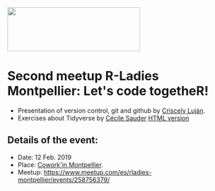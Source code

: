 <img src="https://github.com/rladies/starter-kit/blob/master/logo/R-LadiesGlobal_RBG_online_LogoWithText_Horizontal.png" data-canonical-src="https://github.com/rladies/starter-kit/blob/master/logo/R-LadiesGlobal_RBG_online_LogoWithText_Horizontal.png" width="300" height="100" />

# Second meetup R-Ladies Montpellier: Let's code togetheR!

- Presentation of version control, git and github by [Criscely Luján](https://github.com/CriscelyLP/RLadies-gitGithub).
- Exercises about Tidyverse by [Cécile Sauder](https://github.com/r-ladies-montpellier/20190212-RLadiesMontpellier-Meetup2/tree/master/Tidyverse%20Exercises) [HTML version](https://cecilesauder.netlify.com/rladiesmeetups/meetup2_tidyverse_exercises/tidyverse_exercises#1)

## Details of the event:
- Date: 12 Feb. 2019
- Place: [Cowork'in Montpellier](http://coworkinmontpellier.org/).
- Meetup: https://www.meetup.com/es/rladies-montpellier/events/258756379/
